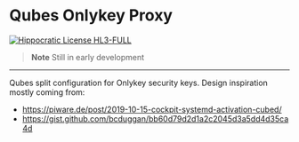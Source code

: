 # Qubes Onlykey Proxy

[![Hippocratic License HL3-FULL](https://img.shields.io/static/v1?label=Hippocratic%20License&message=HL3-FULL&labelColor=5e2751&color=bc8c3d)](https://firstdonoharm.dev/version/3/0/full.html)

> **Note**
> Still in early development

---

Qubes split configuration for Onlykey security keys. Design inspiration mostly coming from:

- https://piware.de/post/2019-10-15-cockpit-systemd-activation-cubed/
- https://gist.github.com/bcduggan/bb60d79d2d1a2c2045d3a5dd4d35ca4d

